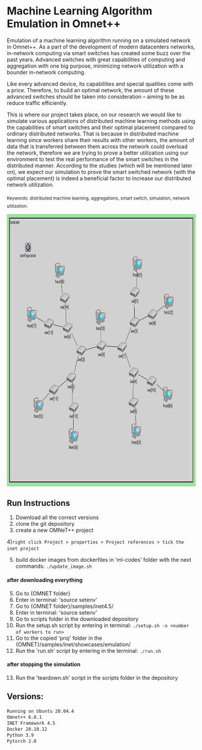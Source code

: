 # Machine Learning Algorithm Emulation in Omnet++
Emulation of a machine learning algorithm running on a simulated network in Omnet++.
As a part of the development of modern datacenters networks, in-network computing via smart switches has created some buzz over the past years. Advanced switches with great capabilities of computing and aggregation with one big purpose, minimizing network utilization with a bounder in-network computing. 

Like every advanced device, its capabilities and special qualities come with a price. Therefore, to build an optimal network, the amount of these advanced switches should be taken into consideration – aiming to be as reduce traffic efficiently. 

This is where our project takes place, on our research we would like to simulate various applications of distributed machine learning methods using the capabilities of smart switches and their optimal placement compared to ordinary distributed networks.
That is because in distributed machine learning since workers share their results with other workers, the amount of data that is transferred between them across the network could overload the network, therefore we are trying to prove a better utilization using our environment to test the real performance of the smart switches in the distributed manner.
According to the studies (which will be mentioned later on), we expect our simulation to prove the smart switched network (with the optimal placement) is indeed a beneficial factor to increase our distributed network utilization.

<sub>Keywords: distributed machine learning, aggregations, smart switch, simulation, network utilization.</sub>


<img src="https://github.com/SeanEti/ML-Omnetpp-emulation/blob/master/Project_base_topology.png" width="797" height="727" class="center"/>

## Run Instructions
1) Download all the correct versions
2) clone the git depository
3) create a new OMNeT++ project

4)`right click Project > properties > Project references > tick the inet project`

5) build docker images from dockerfiles in 'ml-codes' folder with the next commands:
`
./update_image.sh
`

#### after downloading everything
5) Go to {OMNET folder}
6) Enter in terminal: 'source setenv'
7) Go to {OMNET folder}/samples/inet4.5/
8) Enter in terminal: 'source setenv'
9) Go to scripts folder in the downloaded depository
10) Run the setup.sh script by entering in terminal: 
`
./setup.sh -n <number of workers to run>
`
11) Go to the copied 'proj' folder in the {OMNET}/samples/inet/showcases/emulation/
12) Run the 'run.sh' script by entering in the terminal: 
`
./run.sh
`

#### after stopping the simulation
13) Run the 'teardown.sh' script in the scripts folder in the depository

##  Versions:
    Running on Ubuntu 20.04.4
    Omnet++ 6.0.1
    INET Framework 4.5
    Docker 20.10.12
    Python 3.9
    Pytorch 2.0
    

